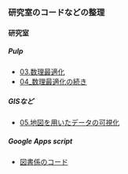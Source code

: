 ### 研究室のコードなどの整理

#### 研究室
##### Pulp
- [03.数理最適化](laboratory/03_数理最適化.ipynb)
- [04_数理最適化の続き](laboratory/04_数理最適化の続き.ipynb)
##### GISなど
- [05.地図を用いたデータの可視化](laboratory/05.地図を用いたデータの可視化.md)

##### Google Apps script
- [図書係のコード](laboratory/book.js)
